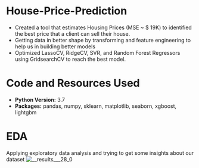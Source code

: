 # House-Price-Prediction
* Created a tool that estimates  Housing Prices (MSE ~ $ 19K) to identified the best price that a client can sell their house.
* Getting data in better shape by transforming and feature engineering to help us in building better models
* Optimized LassoCV, RidgeCV, SVR, and Random Forest Regressors using GridsearchCV to reach the best model.

# Code and Resources Used
* **Python Version:** 3.7
* **Packages:** pandas, numpy, sklearn, matplotlib, seaborn, xgboost, lightgbm

# EDA
Applying exploratory data analysis and trying to get some insights about our dataset
![__results___28_0](https://user-images.githubusercontent.com/62732450/160970785-08657365-2f35-45b1-bf8d-a162fbeaf355.png)

